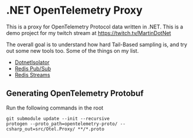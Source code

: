 # .NET OpenTelemetry Proxy

This is a proxy for OpenTelemetry Protocol data written in .NET. This is a demo project for my twitch stream at https://twitch.tv/MartinDotNet

The overall goal is to understand how hard Tail-Based sampling is, and try out some new tools too. Some of the things on my list.

* [DotnetIsolator](https://github.com/SteveSandersonMS/DotNetIsolator)
* [Redis Pub/Sub](https://redis.io/docs/manual/pubsub/)
* [Redis Streams](https://redis.io/docs/data-types/streams/)

## Generating OpenTelemetry Protobuf

Run the following commands in the root

```shell
git submodule update --init --recursive
protogen --proto_path=opentelemetry-proto/ --csharp_out=src/Otel.Proxy/ **/*.proto
```
